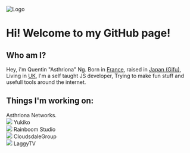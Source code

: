 ![Logo](https://asthriona.s3.fr-par.scw.cloud/img/2020/12/Asthriona_logo_fhd_black.png) 
# Hi! Welcome to my GitHub page!  
## Who am I?
Hey, i'm Quentin "Asthriona" Ng.
Born in [France](https://www.google.co.jp/search?q=Lille), raised in [Japan (Gifu)](https://www.google.co.jp/search?q=gifu), Living in [UK](https://www.google.com/search?q=Ashford), I'm a self taught JS developer, Trying to make fun stuff and usefull tools around the internet.  
## Things I'm working on:  
Asthriona Networks.  
![](https://avatars2.githubusercontent.com/u/64365908?s=20&v=4) Yukiko   
![](https://avatars3.githubusercontent.com/u/60817986?s=20&v=4) Rainboom Studio  
![](https://avatars1.githubusercontent.com/u/42117177?s=20&v=4) CloudsdaleGroup  
![](https://avatars1.githubusercontent.com/u/60999616?s=20&v=4) LaggyTV
